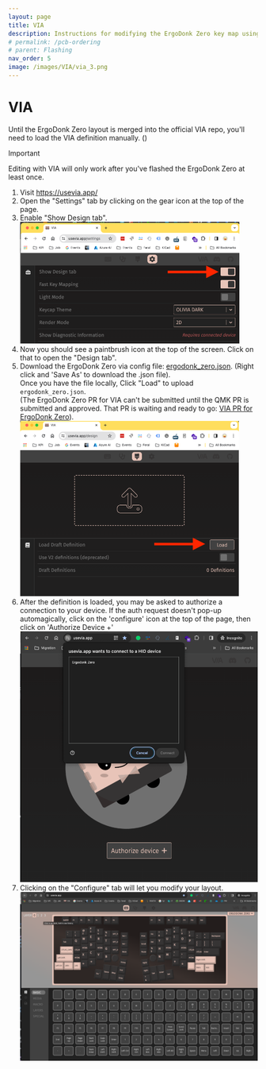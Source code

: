 ```yaml
---
layout: page
title: VIA
description: Instructions for modifying the ErgoDonk Zero key map using the online VIA configurator
# permalink: /pcb-ordering
# parent: Flashing
nav_order: 5
image: /images/VIA/via_3.png
---
```


# VIA
Until the ErgoDonk Zero layout is merged into the official VIA repo, you'll need to load the VIA definition manually. ()
> [!IMPORTANT]
> Editing with VIA will only work after you've flashed the ErgoDonk Zero at least once.

1. Visit https://usevia.app/
1. Open the "Settings" tab by clicking on the gear icon at the top of the page. 
1. Enable "Show Design tab". <br>
![VIA show design tab switch](images/VIA/via_1.png)
1. Now you should see a paintbrush icon at the top of the screen. Click on that to open the "Design tab".
1. Download the ErgoDonk Zero via config file: [ergodonk_zero.json](https://raw.githubusercontent.com/JellyTitan/ErgoDonk-Zero/main/Firmware/via/ergodonk_zero.json). (Right click and 'Save As' to download the .json file).<br>
Once you have the file locally, Click "Load" to upload `ergodonk_zero.json`.<br> (The ErgoDonk Zero PR for VIA can't be submitted until the QMK PR is submitted and approved. That PR is waiting and ready to go: [VIA PR for ErgoDonk Zero](https://github.com/JellyTitan/via-keyboards/tree/ergodonk_zero)).<br>
![VIA uploading config](images/VIA/via_2.png)
1. After the definition is loaded, you may be asked to authorize a connection to your device. If the auth request doesn't pop-up automagically, click on the 'configure' icon at the top of the page, then click on 'Authorize Device +'<br> ![VIA device authorization](images/VIA/via_3.png)
1. Clicking on the "Configure" tab will let you modify your layout.<br>
![VIA Configure tab](images/VIA/via_4.png)
